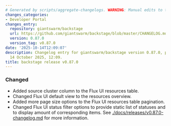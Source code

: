 ```yaml
---
# Generated by scripts/aggregate-changelogs. WARNING: Manual edits to this files will be overwritten.
changes_categories:
- Developer Portal
changes_entry:
  repository: giantswarm/backstage
  url: https://github.com/giantswarm/backstage/blob/master/CHANGELOG.md#0870---2025-10-14
  version: 0.87.0
  version_tag: v0.87.0
date: '2025-10-14T12:09:07'
description: Changelog entry for giantswarm/backstage version 0.87.0, published on
  14 October 2025, 12:09.
title: backstage release v0.87.0
---
```


### Changed
- Added source cluster column to the Flux UI resources table.
- Changed Flux UI default view to the resources overview.
- Added more page size options to the Flux UI resources table pagination.
- Changed Flux UI status filter options to provide static list of statuses and to display amount of corresponding items.
See [./docs/releases/v0.87.0-changelog.md](./docs/releases/v0.87.0-changelog.md) for more information.
